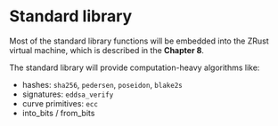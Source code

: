# Standard library

Most of the standard library functions will be embedded into the ZRust virtual
machine, which is described in the **Chapter 8**.

The standard library will provide computation-heavy algorithms like:
- hashes: `sha256`, `pedersen`, `poseidon`, `blake2s`
- signatures: `eddsa_verify`
- curve primitives: `ecc`
- into_bits / from_bits
